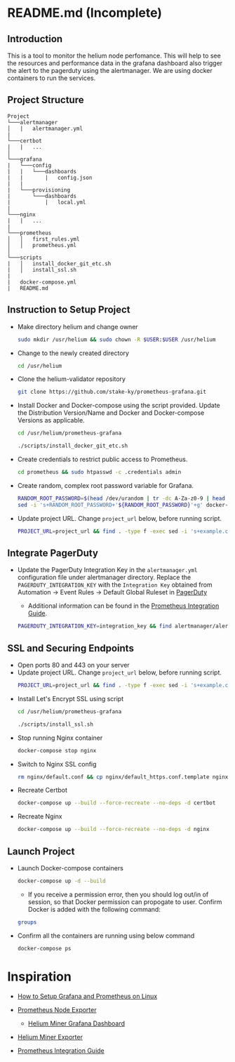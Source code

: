 # README.md (Incomplete)

## Introduction
This is a tool to monitor the helium node perfomance. This will help to see the resources and performance data in the grafana dashboard also trigger the alert to the pagerduty using the alertmanager. We are using docker containers to run the services.

## Project Structure

```
Project
└───alertmanager
│   |   alertmanager.yml   
|
└───certbot
|   |   ...
│
└───grafana
|   └───config
|   |   └───dashboards
|   |       |   config.json
|   |
|   └───provisioning
|       └───dashboards
|           |   local.yml
|
└───nginx
|   |   ...
|
└───prometheus
│   │   first_rules.yml
│   │   prometheus.yml
│   
└───scripts
|   │   install_docker_git_etc.sh
|   │   install_ssl.sh
|
|   docker-compose.yml
|   README.md
```

## Instruction to Setup Project
* Make directory helium and change owner
    ```bash
    sudo mkdir /usr/helium && sudo chown -R $USER:$USER /usr/helium
    ```
* Change to the newly created directory    
    ```bash
    cd /usr/helium
    ```
* Clone the helium-validator repository    
    ```bash
    git clone https://github.com/stake-ky/prometheus-grafana.git
    ```
* Install Docker and Docker-compose using the script provided. Update the Distribution Version/Name and Docker and Docker-compose Versions as applicable. 
    ```bash
    cd /usr/helium/prometheus-grafana
    ```
    ```bash
    ./scripts/install_docker_git_etc.sh
    ```
* Create credentials to restrict public access to Prometheus.
    ```bash
    cd prometheus && sudo htpasswd -c .credentials admin
    ```
* Create random, complex root password variable for Grafana.
    ```bash
    RANDOM_ROOT_PASSWORD=$(head /dev/urandom | tr -dc A-Za-z0-9 | head -c 24 ; echo '') &&\
    sed -i 's+RANDOM_ROOT_PASSWORD+'${RANDOM_ROOT_PASSWORD}'+g' docker-compose.yml
    ```
* Update project URL. Change `project_url` below, before running script.
    ```bash
    PROJECT_URL=project_url && find . -type f -exec sed -i 's+example.com+'${PROJECT_URL}'+g' {} \;
    ```    

## Integrate PagerDuty
* Update the PagerDuty Integration Key in the `alertmanager.yml` configuration file under alertmanager directory. Replace the `PAGERDUTY_INTEGRATION_KEY` with the `Integration Key` obtained from Automation -> Event Rules -> Default Global Ruleset in [PagerDuty](https://stakeky.pagerduty.com/rules/rulesets/_default)

    - Additional information can be found in the [Prometheus Integration Guide](https://www.pagerduty.com/docs/guides/prometheus-integration-guide). 

    ```bash
    PAGERDUTY_INTEGRATION_KEY=integration_key && find alertmanager/alertmanager.yml -type f -exec sed -i 's+PAGERDUTY_INTEGRATION_KEY+'${PAGERDUTY_INTEGRATION_KEY}'+g' {} \;
    ```    

## SSL and Securing Endpoints
* Open ports 80 and 443 on your server
* Update project URL. Change `project_url` below, before running script.
    ```bash
    PROJECT_URL=project_url && find . -type f -exec sed -i 's+example.com+'${PROJECT_URL}'+g' {} \;
    ```
* Install Let's Encrypt SSL using script 
    ```bash
    cd /usr/helium/prometheus-grafana
    ```
    ```bash
    ./scripts/install_ssl.sh
    ```
* Stop running Nginx container
    ```bash
    docker-compose stop nginx
    ```
* Switch to Nginx SSL config
    ```bash
    rm nginx/default.conf && cp nginx/default_https.conf.template nginx/default.conf
    ```
* Recreate Certbot
    ```bash
    docker-compose up --build --force-recreate --no-deps -d certbot
    ```
* Recreate Nginx
    ```bash
    docker-compose up --build --force-recreate --no-deps -d nginx
    ```

## Launch Project
* Launch Docker-compose containers 
    ```bash
    docker-compose up -d --build
    ```
    - If you receive a permission error, then you should log out/in of session, so that Docker permission can propogate to user. Confirm Docker is added with the following command:
    ```bash
    groups
    ```    
* Confirm all the containers are running using below command
    ```bash
    docker-compose ps
    ```

# Inspiration

* [How to Setup Grafana and Prometheus on Linux](https://devconnected.com/how-to-setup-grafana-and-prometheus-on-linux/)

* [Prometheus Node Exporter](https://github.com/prometheus/node_exporter)
    - [Helium Miner Grafana Dashboard](https://github.com/tedder/helium_miner_grafana_dashboard)

* [Helium Miner Exporter](https://github.com/tedder/miner_exporter)

* [Prometheus Integration Guide](https://www.pagerduty.com/docs/guides/prometheus-integration-guide)